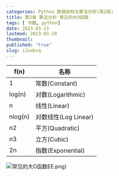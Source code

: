 ```yaml
---
categories: Python 数据结构与算法分析(第2版)
title: 第2章 算法分析 常见的大O函数
tags: [ 书籍, python]
date: 2023-03-13
lastmod: 2023-03-19
thumbnail:  
published: "true"
slug: i2uabcq
---
```




| f(n) | 名称 |
| --- | --- |
| 1 | 常数(Constant) |
| log(n) | 对数(Logarithmic) |
| n | 线性(Linear) |
| nlog(n) | 对数线性(Log Linear) |
| n2 | 平方(Quadratic) |
| n3 | 立方(Cubic) |
| 2n | 指数(Exponential) |

![常见的大O函数](https://thumbsnap.com/i/x4ayxXEE.png)EE.png)